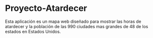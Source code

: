 # Proyecto-Atardecer
Esta aplicación es un mapa web diseñado para mostrar las horas de atardecer y la población de las 990 ciudades mas grandes de 48 de los estados en Estados Unidos.

